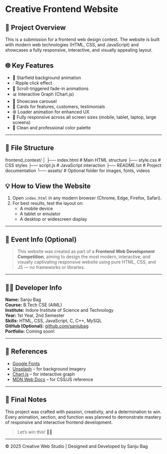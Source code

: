 # Creative Frontend Website

## 📌 Project Overview
This is a submission for a frontend web design contest. The website is built with modern web technologies (HTML, CSS, and JavaScript) and showcases a fully responsive, interactive, and visually appealing layout.

## 🌐 Key Features
- 🌠 Starfield background animation
- 💧 Ripple click effect
- 🔁 Scroll-triggered fade-in animations
- 📊 Interactive Graph (Chart.js)
- 🎠 Showcase carousel
- 🧩 Cards for features, customers, testimonials
- ⚙️ Loader animation for enhanced UX
- 📱 Fully responsive across all screen sizes (mobile, tablet, laptop, large screens)
- 🎨 Clean and professional color palette

---

## 📂 File Structure

frontend_contest/
│
├── index.html # Main HTML structure
├── style.css # CSS styles
├── script.js # JavaScript interaction
├── README.txt # Project documentation
└── assets/ # Optional folder for images, fonts, videos

## 💡 How to View the Website

1. Open `index.html` in any modern browser (Chrome, Edge, Firefox, Safari).
2. For best results, test the layout on:
   - A mobile device
   - A tablet or emulator
   - A desktop or widescreen display

---

## 🥇 Event Info (Optional)

> This website was created as part of a **Frontend Web Development Competition**, aiming to design the most modern, interactive, and visually captivating responsive website using pure HTML, CSS, and JS — no frameworks or libraries.

---

## 👨‍💻 Developer Info

**Name:** Sanju Bag  
**Course:** B.Tech CSE (AIML)  
**Institute:** Indore Institute of Science and Technology  
**Year:** 1st Year, 2nd Semester  
**Skills:** HTML, CSS, JavaScript, C, C++, MySQL  
**GitHub (Optional):** [github.com/sanjubag](https://github.com/)  
**Portfolio:** Coming soon!

---

## 🔗 References

- [Google Fonts](https://fonts.google.com)
- [Unsplash](https://unsplash.com) – for background imagery
- [Chart.js](https://www.chartjs.org/) – for interactive graph
- [MDN Web Docs](https://developer.mozilla.org) – for CSS/JS reference

---

## 🚀 Final Notes
This project was crafted with passion, creativity, and a determination to win. Every animation, section, and function was planned to demonstrate mastery of responsive and interactive frontend development.

> Let’s win this! 💪✨

---

© 2025 Creative Web Studio | Designed and Developed by Sanju Bag
